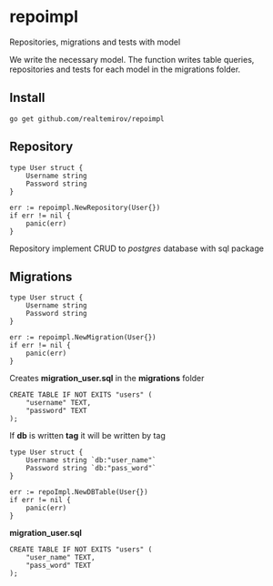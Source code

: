 # repoimpl
Repositories, migrations and tests with model


We write the necessary model.
The function writes table queries, repositories and tests for each model in the migrations folder.

## Install 
```
go get github.com/realtemirov/repoimpl
```

## Repository
```
type User struct {
    Username string
    Password string
}

err := repoimpl.NewRepository(User{})
if err != nil {
    panic(err)
}
```
Repository implement CRUD to *postgres* database with sql package

## Migrations
```
type User struct {
    Username string
    Password string
}

err := repoimpl.NewMigration(User{})
if err != nil {
    panic(err)
}
```


Creates **migration_user.sql** in the **migrations** folder
```
CREATE TABLE IF NOT EXITS "users" (
    "username" TEXT,
    "password" TEXT
);
```

If **db** is written **tag** it will be written by tag

```
type User struct {
    Username string `db:"user_name"`
    Password string `db:"pass_word"`
}

err := repoImpl.NewDBTable(User{})
if err != nil {
    panic(err)
}
```
**migration_user.sql**
```
CREATE TABLE IF NOT EXITS "users" (
    "user_name" TEXT,
    "pass_word" TEXT
);
```

